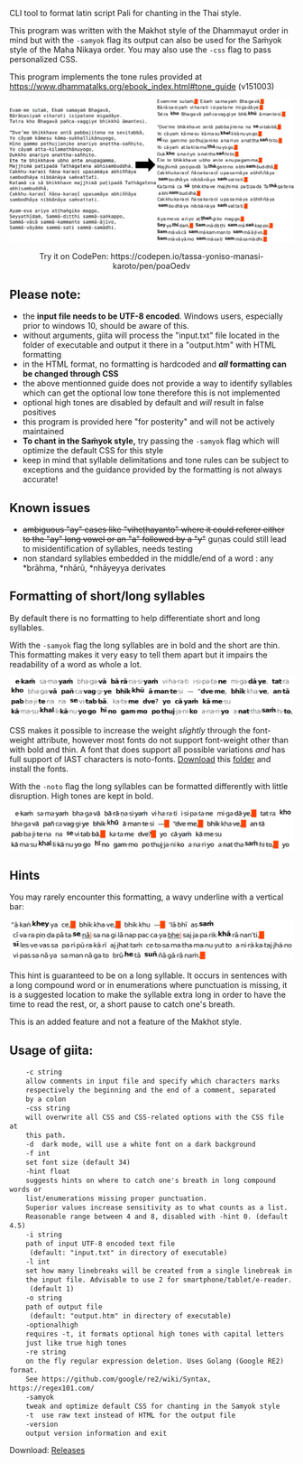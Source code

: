 CLI tool to format latin script Pali for chanting in the Thai style.

This program was written with the Makhot style of the Dhammayut order in mind but with the `-samyok` flag its output can also be used for the Saṁyok style of the Maha Nikaya order. You may also use the `-css` flag to pass personalized CSS.

This program implements the tone rules provided at https://www.dhammatalks.org/ebook_index.html#tone_guide (v151003)

<img src="https://github.com/tassa-yoniso-manasi-karoto/giita/blob/main/img.webp">
<p align="center">Try it on CodePen: https://codepen.io/tassa-yoniso-manasi-karoto/pen/poaOedv</p>

## Please note:
- the **input file needs to be UTF-8 encoded**. Windows users, especially prior to windows 10, should be aware of this.
- without arguments, giita will process the "input.txt" file located in the folder of executable and output it there in a "output.htm" with HTML formatting
- in the HTML format, no formatting is hardcoded and **_all_ formatting can be changed through CSS**
- the above mentionned guide does not provide a way to identify syllables which can get the optional low tone therefore this is not implemented
- optional high tones are disabled by default and *will* result in false positives
- this program is provided here "for posterity" and will not be actively maintained
- **To chant in the Saṁyok style,** try passing the `-samyok` flag which will optimize the default CSS for this style
- keep in mind that syllable delimitations and tone rules can be subject to exceptions and the guidance provided by the formatting is not always accurate!

## Known issues
- ~~ambiguous "ay" cases like "viheṭhayanto" where it could referer either to the "ay" long vowel or an "a" followed by a "y"~~ guṇas could still lead to misidentification of syllables, needs testing
- non standard syllables embedded in the middle/end of a word : any \*brāhma, \*nhārū, \*nhāyeyya derivates

## Formatting of short/long syllables
By default there is no formatting to help differentiate short and long syllables.

With the `-samyok` flag the long syllables are in bold and the short are thin. This formatting makes it very easy to tell them apart but it impairs the readability of a word as whole a lot.

<img src="https://github.com/tassa-yoniso-manasi-karoto/giita/blob/main/samyok.webp">

CSS makes it possible to increase the weight *slightly* through the font-weight attribute, however most fonts do not support font-weight other than with bold and thin.
A font that does support all possible variations *and* has full support of IAST characters is noto-fonts. [Download](https://download-directory.github.io/) this [folder](https://github.com/notofonts/noto-fonts/tree/main/hinted/ttf/NotoSans) and install the fonts.

With the `-noto` flag the long syllables can be formatted differently with little disruption. High tones are kept in bold.

<img src="https://github.com/tassa-yoniso-manasi-karoto/giita/blob/main/notomedium.webp">

## Hints

You may rarely encounter this formatting, a wavy underline with a vertical bar:

<img src="https://github.com/tassa-yoniso-manasi-karoto/giita/blob/main/hints.webp">

This hint is guaranteed to be on a long syllable. It occurs in sentences with a long compound word or in enumerations where punctuation is missing, it is a suggested location to make the syllable extra long in order to have the time to read the rest, or, a short pause to catch one's breath.

This is an added feature and not a feature of the Makhot style.


## Usage of giita:

        -c string
    	allow comments in input file and specify which characters marks
    	respectively the beginning and the end of a comment, separated
    	by a colon
        -css string
    	will overwrite all CSS and CSS-related options with the CSS file at
    	this path.
        -d	dark mode, will use a white font on a dark background
        -f int
    	set font size (default 34)
        -hint float
    	suggests hints on where to catch one's breath in long compound words or
    	list/enumerations missing proper punctuation.
    	Superior values increase sensitivity as to what counts as a list.
    	Reasonable range between 4 and 8, disabled with -hint 0. (default 4.5)
        -i string
    	path of input UTF-8 encoded text file
    	 (default: "input.txt" in directory of executable)
        -l int
    	set how many linebreaks will be created from a single linebreak in
    	the input file. Advisable to use 2 for smartphone/tablet/e-reader.
    	 (default 1)
        -o string
    	path of output file
    	 (default: "output.htm" in directory of executable)
        -optionalhigh
    	requires -t, it formats optional high tones with capital letters
    	just like true high tones
        -re string
    	on the fly regular expression deletion. Uses Golang (Google RE2) format.
    	See https://github.com/google/re2/wiki/Syntax, https://regex101.com/
        -samyok
    	tweak and optimize default CSS for chanting in the Samyok style
        -t	use raw text instead of HTML for the output file
        -version
    	output version information and exit


Download: [Releases](https://github.com/tassa-yoniso-manasi-karoto/giita/releases)
